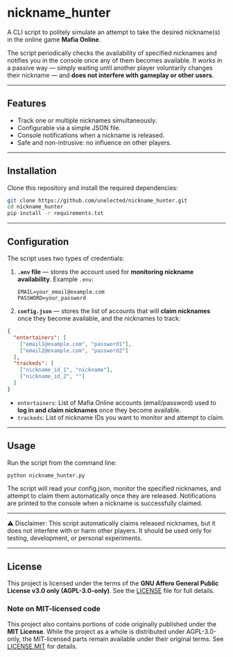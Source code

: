 
# nickname\_hunter

A CLI script to politely simulate an attempt to take the desired nickname(s) in the online game **Mafia Online**.

The script periodically checks the availability of specified nicknames and notifies you in the console once any of them becomes available.
It works in a passive way — simply waiting until another player voluntarily changes their nickname — and **does not interfere with gameplay or other users**.

---

## Features

* Track one or multiple nicknames simultaneously.
* Configurable via a simple JSON file.
* Console notifications when a nickname is released.
* Safe and non-intrusive: no influence on other players.

---

## Installation

Clone this repository and install the required dependencies:

```bash
git clone https://github.com/unelected/nickname_hunter.git
cd nickname_hunter
pip install -r requirements.txt
```

---

## Configuration

The script uses two types of credentials:

1. **`.env` file** — stores the account used for **monitoring nickname availability**.
   Example `.env`:

   ```env
   EMAIL=your_email@example.com
   PASSWORD=your_password
   ```

2. **`config.json`** — stores the list of accounts that will **claim nicknames** once they become available, and the nicknames to track:

```json
{
  "entertainers": [
    ["email1@example.com", "password1"],
    ["email2@example.com", "password2"]
  ],
  "trackeds": [
    ["nickname_id_1", "nickname"],
    ["nickname_id_2", ""]
  ]
}
```

* `entertainers`: List of Mafia Online accounts (email/password) used to **log in and claim nicknames** once they become available.
* `trackeds`: List of nickname IDs you want to monitor and attempt to claim.

---

## Usage

Run the script from the command line:

```bash
python nickname_hunter.py
```
The script will read your config.json, monitor the specified nicknames,
and attempt to claim them automatically once they are released.
Notifications are printed to the console when a nickname is successfully claimed.

---

⚠️ Disclaimer:
This script automatically claims released nicknames, but it does not interfere with or harm other players.
It should be used only for testing, development, or personal experiments.

---

## License

This project is licensed under the terms of the **GNU Affero General Public License v3.0 only (AGPL-3.0-only)**.
See the [LICENSE](./LICENSE) file for full details.

### Note on MIT-licensed code

This project also contains portions of code originally published under the **MIT License**.
While the project as a whole is distributed under AGPL-3.0-only, the MIT-licensed parts remain available under their original terms.
See [LICENSE.MIT](./LICENSE.MIT) for details.
